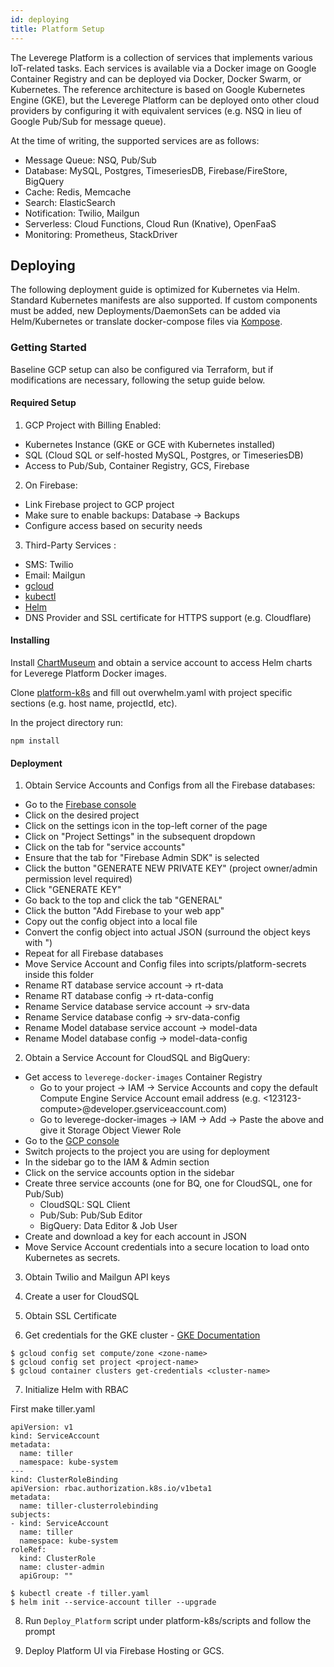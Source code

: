 ```yaml
---
id: deploying
title: Platform Setup
---
```

The Leverege Platform is a collection of services that implements various IoT-related tasks. Each services is available via a Docker image on Google Container Registry and can be deployed via Docker, Docker Swarm, or Kubernetes. The reference architecture is based on Google Kubernetes Engine (GKE), but the Leverege Platform can be deployed onto other cloud providers by configuring it with equivalent services (e.g. NSQ in lieu of Google Pub/Sub for message queue).

At the time of writing, the supported services are as follows:
  * Message Queue: NSQ, Pub/Sub
  * Database: MySQL, Postgres, TimeseriesDB, Firebase/FireStore, BigQuery
  * Cache: Redis, Memcache
  * Search: ElasticSearch
  * Notification: Twilio, Mailgun
  * Serverless: Cloud Functions, Cloud Run (Knative), OpenFaaS
  * Monitoring: Prometheus, StackDriver

## Deploying
 
The following deployment guide is optimized for Kubernetes via Helm. Standard Kubernetes manifests are also supported. If custom components must be added, new Deployments/DaemonSets can be added via Helm/Kubernetes or translate docker-compose files via [Kompose](https://github.com/kubernetes/kompose).

### Getting Started

Baseline GCP setup can also be configured via Terraform, but if modifications are necessary, following the setup guide below. 

#### Required Setup

1. GCP Project with Billing Enabled:
  * Kubernetes Instance (GKE or GCE with Kubernetes installed)
  * SQL (Cloud SQL or self-hosted MySQL, Postgres, or TimeseriesDB)
  * Access to Pub/Sub, Container Registry, GCS, Firebase

2. On Firebase:

  * Link Firebase project to GCP project
  * Make sure to enable backups: Database → Backups 
  * Configure access based on security needs

3. Third-Party Services :
  * SMS: Twilio
  * Email: Mailgun
  * [gcloud](https://cloud.google.com/sdk/docs/#install_the_latest_cloud_tools_version_cloudsdk_current_version)
  * [kubectl](https://kubernetes.io/docs/tasks/tools/install-kubectl/)
  * [Helm](https://github.com/helm/helm)
  * DNS Provider and SSL certificate for HTTPS support (e.g. Cloudflare)

#### Installing

Install [ChartMuseum](https://chartmuseum.com/) and obtain a service account to access Helm charts for Leverege Platform Docker images. 

Clone [platform-k8s](https://bitbucket.org/leverege/platform-k8s/src/master/) and fill out overwhelm.yaml with project specific sections (e.g. host name, projectId, etc).

In the project directory run:

```
npm install
```

#### Deployment

1. Obtain Service Accounts and Configs from all the Firebase databases:

  * Go to the [Firebase console](https://console.firebase.google.com)
  * Click on the desired project
  * Click on the settings icon in the top-left corner of the page
  * Click on "Project Settings" in the subsequent dropdown
  * Click on the tab for "service accounts"
  * Ensure that the tab for "Firebase Admin SDK" is selected
  * Click the button "GENERATE NEW PRIVATE KEY" (project owner/admin permission level required)
  * Click "GENERATE KEY"
  * Go back to the top and click the tab "GENERAL"
  * Click the button "Add Firebase to your web app"
  * Copy out the config object into a local file
  * Convert the config object into actual JSON (surround the object keys with ")
  * Repeat for all Firebase databases
  * Move Service Account and Config files into scripts/platform-secrets inside this folder
  * Rename RT database service account -> rt-data
  * Rename RT database config -> rt-data-config
  * Rename Service database service account -> srv-data
  * Rename Service database config -> srv-data-config
  * Rename Model database service account -> model-data
  * Rename Model database config -> model-data-config

2. Obtain a Service Account for CloudSQL and BigQuery:

  * Get access to `leverege-docker-images` Container Registry
    * Go to your project → IAM → Service Accounts and copy the default Compute Engine Service Account email address (e.g. <123123-compute>@developer.gserviceaccount.com)
    * Go to leverege-docker-images → IAM → Add → Paste the above and give it Storage Object Viewer Role
  * Go to the [GCP console](https://console.cloud.google.com)
  * Switch projects to the project you are using for deployment
  * In the sidebar go to the IAM & Admin section
  * Click on the service accounts option in the sidebar
  * Create three service accounts (one for BQ, one for CloudSQL, one for Pub/Sub)
    * CloudSQL: SQL Client 
    * Pub/Sub: Pub/Sub Editor
    * BigQuery: Data Editor & Job User
  * Create and download a key for each account in JSON 
  * Move Service Account credentials into a secure location to load onto Kubernetes as secrets. 

3. Obtain Twilio and Mailgun API keys

4. Create a user for CloudSQL 

5. Obtain SSL Certificate 

6. Get credentials for the GKE cluster - [GKE Documentation](https://cloud.google.com/kubernetes-engine/docs/quickstart)

```
$ gcloud config set compute/zone <zone-name>
$ gcloud config set project <project-name>
$ gcloud container clusters get-credentials <cluster-name>
```

7. Initialize Helm with RBAC 

First make tiller.yaml

```
apiVersion: v1
kind: ServiceAccount
metadata:
  name: tiller
  namespace: kube-system
---
kind: ClusterRoleBinding
apiVersion: rbac.authorization.k8s.io/v1beta1
metadata:
  name: tiller-clusterrolebinding
subjects:
- kind: ServiceAccount
  name: tiller
  namespace: kube-system
roleRef:
  kind: ClusterRole
  name: cluster-admin
  apiGroup: ""
```

```
$ kubectl create -f tiller.yaml
$ helm init --service-account tiller --upgrade
```

8. Run `Deploy_Platform` script under platform-k8s/scripts and follow the prompt

9. Deploy Platform UI via Firebase Hosting or GCS. 
